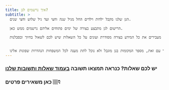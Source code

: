 ```yaml
---
title: איך נרשמים לגן?
subtitle: >
  הגן שלנו מקבל ילדות וילדים החל מגיל שנה וחצי ועד גיל שלוש וחצי שנים. 

  הרישום לגן מתבצע בצורה של ימים פתוחים אליהם נרשמים ממש כאן. 

  שלחו לנו את הפרטים: שם מלא של ההורים והילד/ה, תאריך לידה, מייל וטלפון והמתינו לאישור במייל חוזר מאתנו (אנחנו עונים לכולם, לפעמים זה לוקח קצת זמן). בסביבות חודש ינואר אנחנו מתחילים להזמין לימים הפתוחים לפי סדר ההמתנה של הפונים ופרמטרים משתנים נוספים כמו גיל ומגדר. בימים אלה אנחנו עורכים סיורים בגן, מעבירים את כל המידע בצורה מסודרת ועונים על כל השאלות שיש לכם לשאול בחיוך ובסבלנות. 


  אנחנו מבינים כי כל ילד וילדה הם עולם ומלואו ומנסים לתת מענה ראוי ואיכותי לכם המשפחות, יחד עם זאת, מספר המקומות בגן מוגבל ולא נוכל לתת מענה לכל המשפחות הנהדרות שפונות אלינו.
---
```


### יש לכם שאלות? כנראה תמצאו תשובה [בעמוד שאלות ותשובות שלנו](/faq)

### כאן משאירים פרטים 👇🏼
